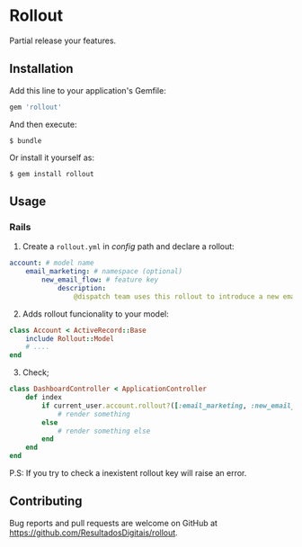 # Rollout

Partial release your features.

## Installation

Add this line to your application's Gemfile:

```ruby
gem 'rollout'
```

And then execute:

    $ bundle

Or install it yourself as:

    $ gem install rollout

## Usage

### Rails

1. Create a `rollout.yml` in _config_ path and declare a rollout:
```yml
account: # model name
    email_marketing: # namespace (optional)
        new_email_flow: # feature key
            description: 
                @dispatch team uses this rollout to introduce a new email flow for certains users. Read more at [link]
```

2. Adds rollout funcionality to your model:
```ruby
class Account < ActiveRecord::Base
    include Rollout::Model
    # ....
end
```


3. Check;
```ruby
class DashboardController < ApplicationController
    def index
        if current_user.account.rollout?([:email_marketing, :new_email_flow])
            # render something
        else
            # render something else
        end            
    end
end
```

P.S: If you try to check a inexistent rollout key will raise an error.


## Contributing

Bug reports and pull requests are welcome on GitHub at https://github.com/ResultadosDigitais/rollout.

